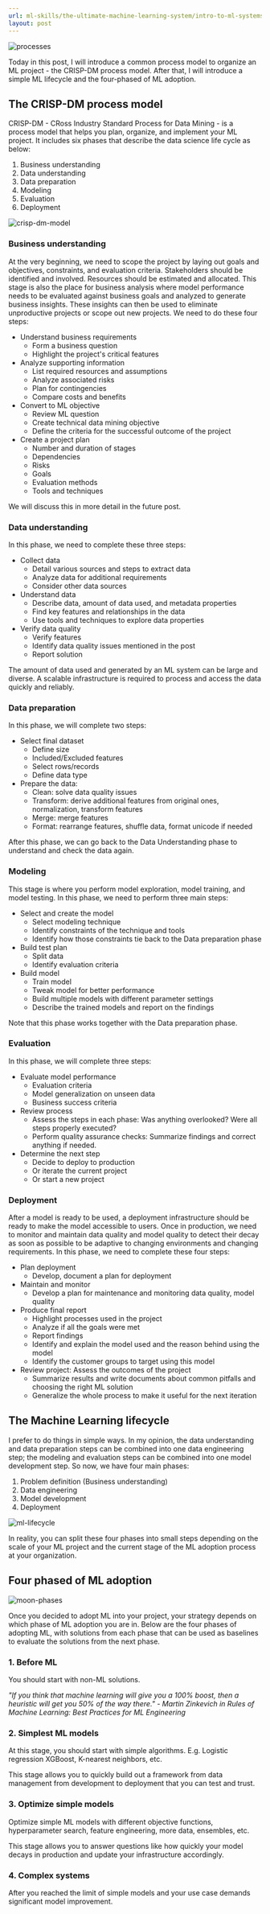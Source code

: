```yaml
---
url: ml-skills/the-ultimate-machine-learning-system/intro-to-ml-systems-design-part-2-the-ml-lifecycle
layout: post
---
```


![processes][processes]

Today in this post, I will introduce a common process model to organize an ML project - the CRISP-DM process model. After that, I will introduce a simple ML lifecycle and the four-phased of ML adoption.

<toc>

## The CRISP-DM process model

CRISP-DM - CRoss Industry Standard Process for Data Mining - is a process model that helps you plan, organize, and implement your ML project. It includes six phases that describe the data science life cycle as below:

1. Business understanding
1. Data understanding
1. Data preparation
1. Modeling
1. Evaluation
1. Deployment

![crisp-dm-model][crisp-dm-model]

### Business understanding

At the very beginning, we need to scope the project by laying out goals and objectives, constraints, and evaluation criteria. Stakeholders should be identified and involved. Resources should be estimated and allocated. This stage is also the place for business analysis where model performance needs to be evaluated against business goals and analyzed to generate business insights. These insights can then be used to eliminate unproductive projects or scope out new projects. We need to do these four steps:

- Understand business requirements
  - Form a business question
  - Highlight the project's critical features
- Analyze supporting information
  - List required resources and assumptions
  - Analyze associated risks
  - Plan for contingencies
  - Compare costs and benefits
- Convert to ML objective
  - Review ML question
  - Create technical data mining objective
  - Define the criteria for the successful outcome of the project
- Create a project plan
  - Number and duration of stages
  - Dependencies
  - Risks
  - Goals
  - Evaluation methods
  - Tools and techniques

We will discuss this in more detail in the future post.

### Data understanding

In this phase, we need to complete these three steps:

- Collect data
  - Detail various sources and steps to extract data
  - Analyze data for additional requirements
  - Consider other data sources
- Understand data
  - Describe data, amount of data used, and metadata properties
  - Find key features and relationships in the data
  - Use tools and techniques to explore data properties
- Verify data quality
  - Verify features
  - Identify data quality issues mentioned in the post
  - Report solution

The amount of data used and generated by an ML system can be large and diverse. A scalable infrastructure is required to process and access the data quickly and reliably.

### Data preparation

In this phase, we will complete two steps:

- Select final dataset
  - Define size
  - Included/Excluded features
  - Select rows/records
  - Define data type
- Prepare the data:
  - Clean: solve data quality issues
  - Transform: derive additional features from original ones, normalization, transform features
  - Merge: merge features
  - Format: rearrange features, shuffle data, format unicode if needed

After this phase, we can go back to the Data Understanding phase to understand and check the data again.

### Modeling

This stage is where you perform model exploration, model training, and model testing. In this phase, we need to perform three main steps:

- Select and create the model
  - Select modeling technique
  - Identify constraints of the technique and tools
  - Identify how those constraints tie back to the Data preparation phase
- Build test plan
  - Split data
  - Identify evaluation criteria
- Build model
  - Train model
  - Tweak model for better performance
  - Build multiple models with different parameter settings
  - Describe the trained models and report on the findings

Note that this phase works together with the Data preparation phase.

### Evaluation

In this phase, we will complete three steps:

- Evaluate model performance
  - Evaluation criteria
  - Model generalization on unseen data
  - Business success criteria
- Review process
  - Assess the steps in each phase: Was anything overlooked? Were all steps properly executed?
  - Perform quality assurance checks: Summarize findings and correct anything if needed.
- Determine the next step
  - Decide to deploy to production
  - Or iterate the current project
  - Or start a new project

### Deployment

After a model is ready to be used, a deployment infrastructure should be ready to make the model accessible to users. Once in production, we need to monitor and maintain data quality and model quality to detect their decay as soon as possible to be adaptive to changing environments and changing requirements. In this phase, we need to complete these four steps:

- Plan deployment
  - Develop, document a plan for deployment
- Maintain and monitor
  - Develop a plan for maintenance and monitoring data quality, model quality
- Produce final report
  - Highlight processes used in the project
  - Analyze if all the goals were met
  - Report findings
  - Identify and explain the model used and the reason behind using the model
  - Identify the customer groups to target using this model
- Review project: Assess the outcomes of the project
  - Summarize results and write documents about common pitfalls and choosing the right ML solution
  - Generalize the whole process to make it useful for the next iteration

## The Machine Learning lifecycle

I prefer to do things in simple ways. In my opinion, the data understanding and data preparation steps can be combined into one data engineering step; the modeling and evaluation steps can be combined into one model development step. So now, we have four main phases:

1. Problem definition (Business understanding)
1. Data engineering
1. Model development
1. Deployment

![ml-lifecycle][ml-lifecycle]

In reality, you can split these four phases into small steps depending on the scale of your ML project and the current stage of the ML adoption process at your organization.

## Four phased of ML adoption

![moon-phases][moon-phases]

Once you decided to adopt ML into your project, your strategy depends on which phase of ML adoption you are in. Below are the four phases of adopting ML, with solutions from each phase that can be used as baselines to evaluate the solutions from the next phase.

### 1. Before ML

You should start with non-ML solutions.

_"If you think that machine learning will give you a 100% boost, then a heuristic will get you 50% of the way there." - Martin Zinkevich in Rules of Machine Learning: Best Practices for ML Engineering_

### 2. Simplest ML models

At this stage, you should start with simple algorithms. E.g. Logistic regression XGBoost, K-nearest neighbors, etc.

This stage allows you to quickly build out a framework from data management from development to deployment that you can test and trust.

### 3. Optimize simple models

Optimize simple ML models with different objective functions, hyperparameter search, feature engineering, more data, ensembles, etc.

This stage allows you to answer questions like how quickly your model decays in production and update your infrastructure accordingly.

### 4. Complex systems

After you reached the limit of simple models and your use case demands significant model improvement.

<!-- MARKDOWN LINKS & IMAGES -->

[processes]: /assets/images/ml-skills/the-ultimate-machine-learning-system/intro-to-ml-systems-design-part-2-the-ml-lifecycle/processes.jpg
[crisp-dm-model]: /assets/images/ml-skills/the-ultimate-machine-learning-system/intro-to-ml-systems-design-part-2-the-ml-lifecycle/crisp-dm-model.png
[ml-lifecycle]: /assets/images/ml-skills/the-ultimate-machine-learning-system/intro-to-ml-systems-design-part-2-the-ml-lifecycle/ml-lifecycle.png
[moon-phases]: /assets/images/ml-skills/the-ultimate-machine-learning-system/intro-to-ml-systems-design-part-2-the-ml-lifecycle/moon-phases.jpg
